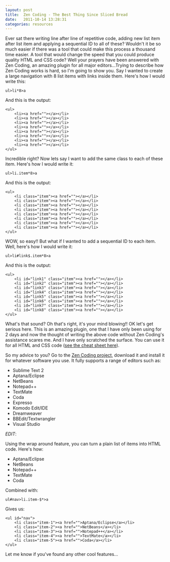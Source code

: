 ```yaml
---
layout: post
title:  Zen Coding - The Best Thing Since Sliced Bread
date:   2011-10-14 13:28:31
categories: resources
---
```


Ever sat there writing line after line of repetitive code, adding new list item after list item and applying a sequential ID to all of these? Wouldn't it be so much easier if there was a tool that could make this process a thousand time easier. A tool that would change the speed that you could produce quality HTML and CSS code? Well your prayers have been answered with Zen Coding, an amazing plugin for all major editors...Trying to describe how Zen Coding works is hard, so I'm going to show you. Say I wanted to create a large navigation with 8 list items with links inside them. Here's how I would write this:

```
ul>li*8>a
```

And this is the output:

```
<ul>
    <li><a href=""></a></li>
    <li><a href=""></a></li>
    <li><a href=""></a></li>
    <li><a href=""></a></li>
    <li><a href=""></a></li>
    <li><a href=""></a></li>
    <li><a href=""></a></li>
    <li><a href=""></a></li>
</ul>
```

Incredible right? Now lets say I want to add the same class to each of these item. Here's how I would write it:

```
ul>li.item*8>a
```

And this is the output:

```
<ul>
    <li class="item"><a href=""></a></li>
    <li class="item"><a href=""></a></li>
    <li class="item"><a href=""></a></li>
    <li class="item"><a href=""></a></li>
    <li class="item"><a href=""></a></li>
    <li class="item"><a href=""></a></li>
    <li class="item"><a href=""></a></li>
    <li class="item"><a href=""></a></li>
</ul>
```

WOW, so easy!! But what if I wanted to add a sequential ID to each item. Well, here's how I would write it:

    ul>li#link$.item*8>a

And this is the output:

```
<ul>
    <li id="link1" class="item"><a href=""></a></li>
    <li id="link2" class="item"><a href=""></a></li>
    <li id="link3" class="item"><a href=""></a></li>
    <li id="link4" class="item"><a href=""></a></li>
    <li id="link5" class="item"><a href=""></a></li>
    <li id="link6" class="item"><a href=""></a></li>
    <li id="link7" class="item"><a href=""></a></li>
    <li id="link8" class="item"><a href=""></a></li>
</ul>
```

What's that sound? Oh that's right, it's your mind blowing!! OK let's get serious here. This is an amazing plugin, one that I have only been using for 2 days and now the thought of writing the above code without Zen Coding's assistance scares me. And I have only scratched the surface. You can use it for all HTML and CSS code ([see the cheat sheet here](http://code.google.com/p/zen-coding/downloads/detail?name=ZenCodingCheatSheet.pdf)).

So my advice to you? Go to the [Zen Coding project](http://code.google.com/p/zen-coding/), download it and install it for whatever software you use. It fully supports a range of editors such as:

* Sublime Text 2
* Aptana/Eclipse
* NetBeans
* Notepad++
* TextMate
* Coda
* Expresso
* Komodo Edit/IDE
* Dreamweaver
* BBEdit/Textwrangler
* Visual Studio

*EDIT*:

Using the wrap around feature, you can turn a plain list of items into HTML code. Here's how:

* Aptana/Eclipse
* NetBeans
* Notepad++
* TextMate
* Coda

Combined with:

```
ul#nav>li.item-$*>a
```

Gives us:

```
<ul id="nav">
    <li class="item-1"><a href="">Aptana/Eclipse</a></li>
    <li class="item-2"><a href="">NetBeans</a></li>
    <li class="item-3"><a href="">Notepad++</a></li>
    <li class="item-4"><a href="">TextMate</a></li>
    <li class="item-5"><a href="">Coda</a></li>
</ul>
```

Let me know if you've found any other cool features...
